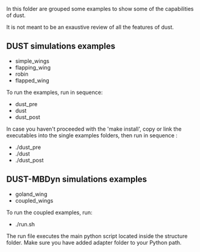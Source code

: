 In this folder are grouped some examples to show some of the capabilities of dust.

It is not meant to be an exaustive review of all the features of dust.


## DUST simulations examples

- simple_wings
- flapping_wing
- robin 
- flapped_wing

To run the examples, run in sequence:
- dust_pre
- dust
- dust_post

In case you haven't proceeded with the 'make install', copy or link the executables
into the single examples folders, then run in sequence :
- ./dust_pre
- ./dust
- ./dust_post

## DUST-MBDyn simulations examples 
- goland_wing
- coupled_wings

To run the coupled examples, run:
- ./run.sh

The run file executes the main python script located inside the structure folder. Make sure you have added adapter folder to your Python path.


